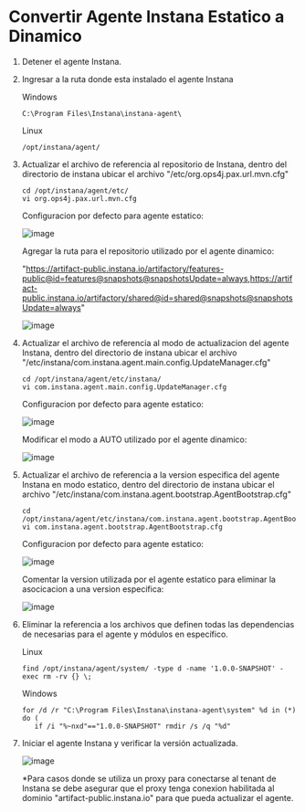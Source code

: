 # Convertir Agente Instana Estatico a Dinamico

1. Detener el agente Instana.
  
2. Ingresar a la ruta donde esta instalado el agente Instana

   Windows

       C:\Program Files\Instana\instana-agent\

   Linux

       /opt/instana/agent/

3. Actualizar el archivo de referencia al repositorio de Instana, dentro del directorio de instana ubicar el archivo "/etc/org.ops4j.pax.url.mvn.cfg"

       cd /opt/instana/agent/etc/
       vi org.ops4j.pax.url.mvn.cfg

   Configuracion por defecto para agente estatico:

   ![image](https://github.com/user-attachments/assets/5f4eef43-5dda-40b1-8dfa-e5e5e1f4f450)

   Agregar la ruta para el repositorio utilizado por el agente dinamico:

   "https://artifact-public.instana.io/artifactory/features-public@id=features@snapshots@snapshotsUpdate=always,https://artifact-public.instana.io/artifactory/shared@id=shared@snapshots@snapshotsUpdate=always"

   ![image](https://github.com/user-attachments/assets/0441d0da-6a85-44fd-b4fa-034ba24a6e10)


4. Actualizar el archivo de referencia al modo de actualizacion del agente Instana, dentro del directorio de instana ubicar el archivo "/etc/instana/com.instana.agent.main.config.UpdateManager.cfg"

       cd /opt/instana/agent/etc/instana/
       vi com.instana.agent.main.config.UpdateManager.cfg

   Configuracion por defecto para agente estatico:

   ![image](https://github.com/user-attachments/assets/617c184e-fde0-4cd4-b112-74228842ddf2)

   Modificar el modo a AUTO utilizado por el agente dinamico:

   ![image](https://github.com/user-attachments/assets/b370d712-3403-48b3-8cba-0d5e8f54a6aa)


5. Actualizar el archivo de referencia a la version especifica del agente Instana en modo estatico, dentro del directorio de instana ubicar el archivo "/etc/instana/com.instana.agent.bootstrap.AgentBootstrap.cfg"

       cd /opt/instana/agent/etc/instana/com.instana.agent.bootstrap.AgentBootstrap.cfg
       vi com.instana.agent.bootstrap.AgentBootstrap.cfg

   Configuracion por defecto para agente estatico:

   ![image](https://github.com/user-attachments/assets/c8926ab4-f1c5-4e27-aa6b-2b7d869eb7f5)

   Comentar la version utilizada por el agente estatico para eliminar la asocicacion a una version especifica:

   ![image](https://github.com/user-attachments/assets/ed694600-2e59-45c2-b73f-20ebe9c56c3c)


6. Eliminar la referencia a los archivos que definen todas las dependencias de necesarias para el agente y módulos en específico.

   Linux
    
       find /opt/instana/agent/system/ -type d -name '1.0.0-SNAPSHOT' -exec rm -rv {} \;
    
    Windows
    
       for /d /r "C:\Program Files\Instana\instana-agent\system" %d in (*) do (
          if /i "%~nxd"=="1.0.0-SNAPSHOT" rmdir /s /q "%d"


7. Iniciar el agente Instana y verificar la versión actualizada.

   ![image](https://github.com/user-attachments/assets/31b202da-466c-4dc1-9838-ee11ece44b37)

   *Para casos donde se utiliza un proxy para conectarse al tenant de Instana se debe asegurar que el proxy tenga conexion habilitada al dominio "artifact-public.instana.io" para que pueda actualizar el agente.


